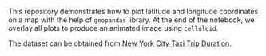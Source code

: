 This repository demonstrates how to plot latitude and longitude coordinates on a map with the help of `geopandas` library. At the end of the notebook, we overlay all plots to produce an animated image using `celluloid`.

The dataset can be obtained from [New York City Taxi Trip Duration](https://www.kaggle.com/c/nyc-taxi-trip-duration/data).
